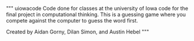 """
uiowacode
Code done for classes at the university of Iowa
code for the final project in computational thinking. This is a guessing game where you compete against the computer to guess the word first.

Created by Aidan Gorny, Dilan Simon, and Austin Hebel
"""
